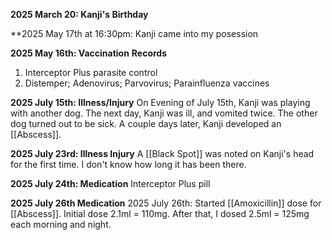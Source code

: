 
**2025 March 20: Kanji's Birthday**

**2025 May 17th at 16:30pm: Kanji came into my posession

**2025 May 16th: Vaccination** **Records** 
1. Interceptor Plus parasite control
2. Distemper; Adenovirus; Parvovirus; Parainfluenza vaccines

**2025 July 15th: Illness/Injury**
On Evening of July 15th, Kanji was playing with another dog. The next day, Kanji was ill, and vomited twice. The other dog turned out to be sick. A couple days later, Kanji developed an [[Abscess]].

**2025 July 23rd: Illness Injury**
A [[Black Spot]] was noted on Kanji's head for the first time. I don't know how long it has been there.

**2025 July 24th: Medication**
Interceptor Plus pill

**2025 July 26th Medication**
2025  July 26th: Started [[Amoxicillin]] dose for  [[Abscess]]. Initial dose 2.1ml = 110mg. After that, I dosed 2.5ml = 125mg each morning and night.



